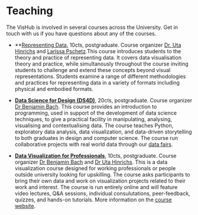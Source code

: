 # Teaching

The VisHub is involved in several courses across the University. Get in touch with us if you have questions about any of the courses. 

* **[Representing Data](http://www.drps.ed.ac.uk/21-22/dpt/cxefie11001.htm), 10cts, postgraduate. Course organizer [Dr. Uta Hinrichs](http://www.utahinrichs.de) and [Larissa Pschetz](https://www.eca.ed.ac.uk/profile/dr-larissa-pschetz).This course introduces students to the theory and practice of representing data. It covers data visualisation theory and practice, while simultanously throughout the course inviting students to challenge and extend these concepts beyond visual representations. Students examine a range of different methodologies and practices for representing data in a variety of formats including physical and embodied formats.

* **[Data Science for Design (DS4D)](http://www.drps.ed.ac.uk/21-22/dpt/cxdesi11100.htm)**, 20cts, postgraduate. Course organizer [Dr Benjamin Bach](https://vishub.net/bach). This course provides an introduction to programming, used in support of the development of data science techniques, to give a practical facility in manipulating, analysing, visualising and contextualising data. The course teaches Python, exploratory data analysis, data visualization, and data-driven storytelling to both graduates in design and computer science. The course run collaborative projects with real world data through our [data fairs](https://datafairs.github.io). 

* **[Data Visualization for Professionals](https://datavis-online.github.io/)**, 10cts, postgraduate. Course organizer [Dr Benjamin Bach](https://vishub.net/bach) and [Dr Uta Hinrichs](). This is a data visualization course designed for working professionals or people outside university looking for upskilling. The course asks participants to bring their own data and work on visualization projects related to their work and interest. The course is run entirely online and will feature video lectures, Q&A sessions, individual consulutations, peer-feedback, quizzes, and hands-on tutorials. More information on the [course website](https://datavis-online.github.io).
